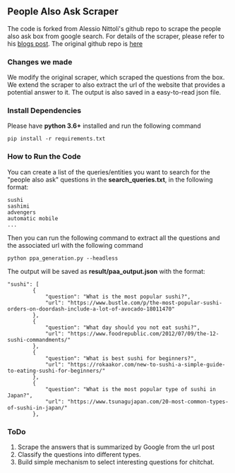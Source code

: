 ## People Also Ask Scraper
The code is forked from Alessio Nittoli's github repo to scrape the people also ask box from google search. For details of the scraper, please refer to his [blogs post](https://nitto.li/scraping-people-also-asked/). The original github repo is [here](https://github.com/nittolese/gquestions)

### Changes we made
We modify the original scraper, which scraped the questions from the box. We extend the scraper to also extract the url of the website that provides a potential answer to it. The output is also saved in a easy-to-read json file. 

### Install Dependencies
Please have **python 3.6+** installed and run the following command  

```
pip install -r requirements.txt
```

### How to Run the Code
You can create a list of the queries/entities you want to search for the "people also ask" questions in the **search_queries.txt**, in the following format:

```
sushi
sashimi
advengers
automatic mobile
...
```

Then you can run the following command to extract all the questions and the associated url with the following command

```
python ppa_generation.py --headless
```

The output will be saved as **result/paa_output.json** with the format:

```
"sushi": [
        {
            "question": "What is the most popular sushi?",
            "url": "https://www.bustle.com/p/the-most-popular-sushi-orders-on-doordash-include-a-lot-of-avocado-18011470"
        },
        {
            "question": "What day should you not eat sushi?",
            "url": "https://www.foodrepublic.com/2012/07/09/the-12-sushi-commandments/"
        },
        {
            "question": "What is best sushi for beginners?",
            "url": "https://rokaakor.com/new-to-sushi-a-simple-guide-to-eating-sushi-for-beginners/"
        },
        {
            "question": "What is the most popular type of sushi in Japan?",
            "url": "https://www.tsunagujapan.com/20-most-common-types-of-sushi-in-japan/"
        },
```
### ToDo
1. Scrape the answers that is summarized by Google from the url post
2. Classify the questions into different types. 
3. Build simple mechanism to select interesting questions for chitchat. 

